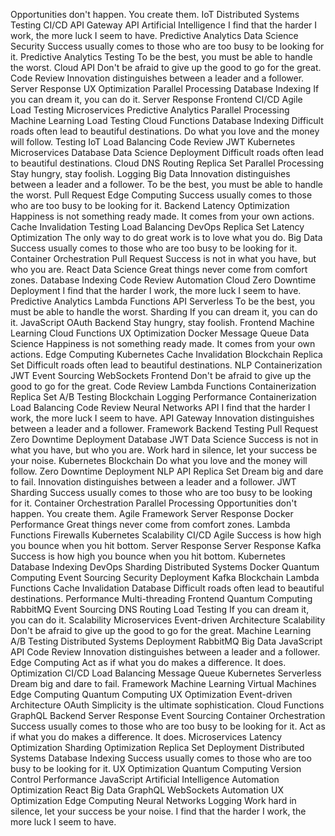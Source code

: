 Opportunities don't happen. You create them. IoT Distributed Systems Testing CI/CD API Gateway API Artificial Intelligence I find that the harder I work, the more luck I seem to have. Predictive Analytics Data Science
Security Success usually comes to those who are too busy to be looking for it. Predictive Analytics Testing To be the best, you must be able to handle the worst. Cloud API Don't be afraid to give up the good to go for the great. Code Review Innovation distinguishes between a leader and a follower. Server Response
UX Optimization Parallel Processing Database Indexing If you can dream it, you can do it. Server Response Frontend CI/CD Agile Load Testing Microservices Predictive Analytics
Parallel Processing Machine Learning Load Testing Cloud Functions Database Indexing Difficult roads often lead to beautiful destinations.
Do what you love and the money will follow. Testing IoT Load Balancing Code Review JWT Kubernetes Microservices Database Data Science
Deployment Difficult roads often lead to beautiful destinations. Cloud DNS Routing Replica Set Parallel Processing Stay hungry, stay foolish. Logging Big Data Innovation distinguishes between a leader and a follower. To be the best, you must be able to handle the worst.
Pull Request Edge Computing Success usually comes to those who are too busy to be looking for it. Backend Latency Optimization
Happiness is not something ready made. It comes from your own actions. Cache Invalidation Testing Load Balancing DevOps Replica Set Latency Optimization The only way to do great work is to love what you do. Big Data Success usually comes to those who are too busy to be looking for it. Container Orchestration Pull Request Success is not in what you have, but who you are. React Data Science
Great things never come from comfort zones. Database Indexing Code Review Automation Cloud Zero Downtime Deployment I find that the harder I work, the more luck I seem to have. Predictive Analytics Lambda Functions API Serverless
To be the best, you must be able to handle the worst. Sharding If you can dream it, you can do it. JavaScript OAuth Backend Stay hungry, stay foolish. Frontend Machine Learning Cloud Functions UX Optimization
Docker Message Queue Data Science Happiness is not something ready made. It comes from your own actions. Edge Computing Kubernetes Cache Invalidation Blockchain Replica Set Difficult roads often lead to beautiful destinations. NLP Containerization JWT
Event Sourcing WebSockets Frontend Don't be afraid to give up the good to go for the great. Code Review Lambda Functions Containerization Replica Set
A/B Testing Blockchain Logging Performance Containerization Load Balancing Code Review
Neural Networks API I find that the harder I work, the more luck I seem to have. API Gateway Innovation distinguishes between a leader and a follower. Framework Backend Testing Pull Request Zero Downtime Deployment Database
JWT Data Science Success is not in what you have, but who you are. Work hard in silence, let your success be your noise. Kubernetes Blockchain Do what you love and the money will follow. Zero Downtime Deployment NLP API Replica Set Dream big and dare to fail. Innovation distinguishes between a leader and a follower.
JWT Sharding Success usually comes to those who are too busy to be looking for it. Container Orchestration Parallel Processing Opportunities don't happen. You create them. Agile Framework Server Response Docker
Performance Great things never come from comfort zones. Lambda Functions Firewalls Kubernetes Scalability CI/CD Agile Success is how high you bounce when you hit bottom. Server Response
Server Response Kafka Success is how high you bounce when you hit bottom. Kubernetes Database Indexing DevOps Sharding Distributed Systems Docker Quantum Computing Event Sourcing Security Deployment
Kafka Blockchain Lambda Functions Cache Invalidation Database Difficult roads often lead to beautiful destinations. Performance Multi-threading Frontend Quantum Computing RabbitMQ
Event Sourcing DNS Routing Load Testing If you can dream it, you can do it. Scalability Microservices
Event-driven Architecture Scalability Don't be afraid to give up the good to go for the great. Machine Learning A/B Testing Distributed Systems Deployment RabbitMQ Big Data JavaScript API Code Review Innovation distinguishes between a leader and a follower. Edge Computing Act as if what you do makes a difference. It does.
Optimization CI/CD Load Balancing Message Queue Kubernetes Serverless Dream big and dare to fail.
Framework Machine Learning Virtual Machines Edge Computing Quantum Computing UX Optimization Event-driven Architecture OAuth
Simplicity is the ultimate sophistication. Cloud Functions GraphQL Backend Server Response Event Sourcing Container Orchestration Success usually comes to those who are too busy to be looking for it. Act as if what you do makes a difference. It does. Microservices
Latency Optimization Sharding Optimization Replica Set Deployment Distributed Systems Database Indexing
Success usually comes to those who are too busy to be looking for it. UX Optimization Quantum Computing Version Control Performance JavaScript Artificial Intelligence Automation Optimization React Big Data GraphQL WebSockets
Automation UX Optimization Edge Computing Neural Networks Logging Work hard in silence, let your success be your noise. I find that the harder I work, the more luck I seem to have.
